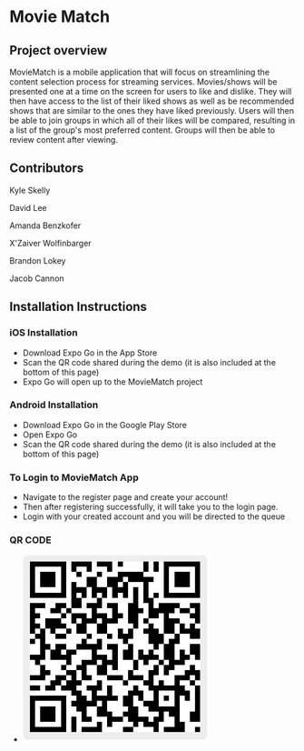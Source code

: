 # Movie Match

## Project overview
MovieMatch is a mobile application that will focus on streamlining the content selection process for streaming services. Movies/shows will be presented one at a time on the screen for users to like and dislike. They will then have access to the list of their liked shows as well as be recommended shows that are similar to the ones they have liked previously. Users will then be able to join groups in which all of their likes will be compared, resulting in a list of the group's most preferred content. Groups will then be able to review content after viewing.

## Contributors
Kyle Skelly

David Lee

Amanda Benzkofer

X'Zaiver Wolfinbarger

Brandon Lokey

Jacob Cannon

## Installation Instructions


### iOS Installation

  - Download Expo Go in the App Store
  - Scan the QR code shared during the demo (it is also included at the bottom of this page)
  - Expo Go will open up to the MovieMatch project
  
  
### Android Installation
  - Download Expo Go in the Google Play Store
  - Open Expo Go
  - Scan the QR code shared during the demo (it is also included at the bottom of this page)
 
### To Login to MovieMatch App
  - Navigate to the register page and create your account! 
  - Then after registering successfully, it will take you to the login page.
  - Login with your created account and you will be directed to the queue


### QR CODE
  - ![Code](Demo3QRCode.png)
